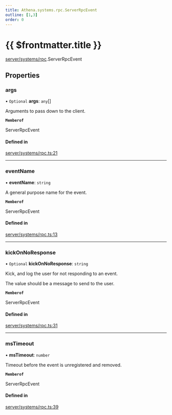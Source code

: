 ```yaml
---
title: Athena.systems.rpc.ServerRpcEvent
outline: [1,3]
order: 0
---
```


# {{ $frontmatter.title }}


[server/systems/rpc](../modules/server_systems_rpc.md).ServerRpcEvent

## Properties

### args

• `Optional` **args**: `any`[]

Arguments to pass down to the client.

**`Memberof`**

ServerRpcEvent

#### Defined in

[server/systems/rpc.ts:21](https://github.com/Stuyk/altv-athena/blob/01dffad/src/core/server/systems/rpc.ts#L21)

___

### eventName

• **eventName**: `string`

A general purpose name for the event.

**`Memberof`**

ServerRpcEvent

#### Defined in

[server/systems/rpc.ts:13](https://github.com/Stuyk/altv-athena/blob/01dffad/src/core/server/systems/rpc.ts#L13)

___

### kickOnNoResponse

• `Optional` **kickOnNoResponse**: `string`

Kick, and log the user for not responding to an event.

The value should be a message to send to the user.

**`Memberof`**

ServerRpcEvent

#### Defined in

[server/systems/rpc.ts:31](https://github.com/Stuyk/altv-athena/blob/01dffad/src/core/server/systems/rpc.ts#L31)

___

### msTimeout

• **msTimeout**: `number`

Timeout before the event is unregistered and removed.

**`Memberof`**

ServerRpcEvent

#### Defined in

[server/systems/rpc.ts:39](https://github.com/Stuyk/altv-athena/blob/01dffad/src/core/server/systems/rpc.ts#L39)
